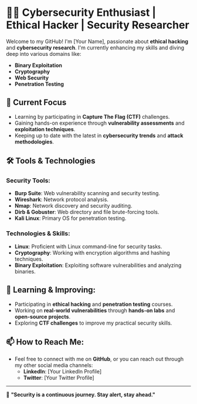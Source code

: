 # 👨‍💻 Cybersecurity Enthusiast | Ethical Hacker | Security Researcher

Welcome to my GitHub! I'm [Your Name], passionate about **ethical hacking** and **cybersecurity research**. I'm currently enhancing my skills and diving deep into various domains like:

- **Binary Exploitation**
- **Cryptography**
- **Web Security**
- **Penetration Testing**

## 🚀 Current Focus
- Learning by participating in **Capture The Flag (CTF)** challenges.
- Gaining hands-on experience through **vulnerability assessments** and **exploitation techniques**.
- Keeping up to date with the latest in **cybersecurity trends** and **attack methodologies**.

## 🛠️ Tools & Technologies

### Security Tools:
- **Burp Suite**: Web vulnerability scanning and security testing.
- **Wireshark**: Network protocol analysis.
- **Nmap**: Network discovery and security auditing.
- **Dirb & Gobuster**: Web directory and file brute-forcing tools.
- **Kali Linux**: Primary OS for penetration testing.

### Technologies & Skills:
- **Linux**: Proficient with Linux command-line for security tasks.
- **Cryptography**: Working with encryption algorithms and hashing techniques.
- **Binary Exploitation**: Exploiting software vulnerabilities and analyzing binaries.

## 🌱 Learning & Improving:
- Participating in **ethical hacking** and **penetration testing** courses.
- Working on **real-world vulnerabilities** through **hands-on labs** and **open-source projects**.
- Exploring **CTF challenges** to improve my practical security skills.

## 📫 How to Reach Me:
- Feel free to connect with me on **GitHub**, or you can reach out through my other social media channels:
  - **LinkedIn**: [Your LinkedIn Profile]
  - **Twitter**: [Your Twitter Profile]

---

🌱 **"Security is a continuous journey. Stay alert, stay ahead."**
